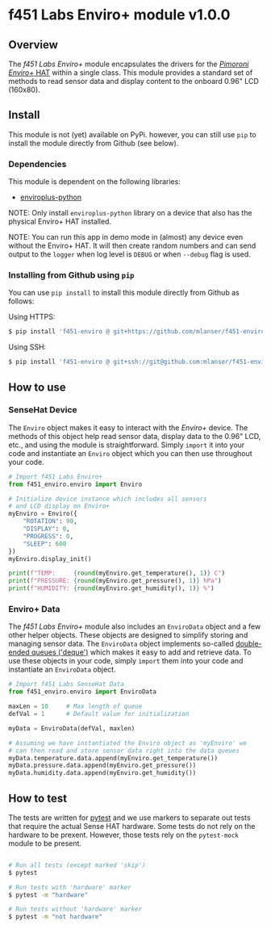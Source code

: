 # f451 Labs Enviro+ module v1.0.0

## Overview

The *f451 Labs Enviro+* module encapsulates the drivers for the [*Pimoroni Enviro+* HAT](https://shop.pimoroni.com/products/enviro?variant=31155658457171) within a single class. This module provides a standard set of methods to read sensor data and display content to the onboard 0.96" LCD (160x80).

## Install

This module is not (yet) available on PyPi. however, you can still use `pip` to install the module directly from Github (see below).

### Dependencies

This module is dependent on the following libraries:

- [enviroplus-python](https://github.com/pimoroni/enviroplus-python/)

NOTE: Only install `enviroplus-python` library on a device that also has the physical Enviro+ HAT installed.

NOTE: You can run this app in demo mode in (almost) any device even without the Enviro+ HAT. It will then create random numbers and can send output to the `logger` when log level is `DEBUG` or when `--debug` flag is used.

### Installing from Github using `pip`

You can use `pip install` to install this module directly from Github as follows:

Using HTTPS:

```bash
$ pip install 'f451-enviro @ git+https://github.com/mlanser/f451-enviro.git'
```

Using SSH:

```bash
$ pip install 'f451-enviro @ git+ssh://git@github.com:mlanser/f451-enviro.git'
```

## How to use

### SenseHat Device

The `Enviro` object makes it easy to interact with the *Enviro+* device. The methods of this object help read sensor data, display data to the 0.96" LCD, etc., and using the module is straightforward. Simply `import` it into your code and instantiate an `Enviro` object which you can then use throughout your code.

```Python
# Import f451 Labs Enviro+
from f451_enviro.enviro import Enviro

# Initialize device instance which includes all sensors
# and LCD display on Enviro+
myEnviro = Enviro({
    "ROTATION": 90,
    "DISPLAY": 0,
    "PROGRESS": 0,
    "SLEEP": 600    
})
myEnviro.display_init()

print(f"TEMP:     {round(myEnviro.get_temperature(), 1)} C")
print(f"PRESSURE: {round(myEnviro.get_pressure(), 1)} hPa")
print(f"HUMIDITY: {round(myEnviro.get_humidity(), 1)} %")
```

### Enviro+ Data

The *f451 Labs Enviro+* module also includes an `EnviroData` object and a few other helper objects. These objects are designed to simplify storing and managing sensor data. The `EnviroData` object implements so-called [double-ended queues ('deque')](https://docs.python.org/3/library/collections.html#deque-objects) which makes it easy to add and retrieve data. To use these objects in your code, simply `import` them into your code and instantiate an `EnviroData` object.

```Python
# Import f451 Labs SenseHat Data
from f451_enviro.enviro import EnviroData

maxLen = 10     # Max length of queue
defVal = 1      # Default value for initialization

myData = EnviroData(defVal, maxlen)

# Assuming we have instantiated the Enviro object as 'myEnviro' we
# can then read and store sensor data right into the data queues
myData.temperature.data.append(myEnviro.get_temperature())
myData.pressure.data.append(myEnviro.get_pressure())
myData.humidity.data.append(myEnviro.get_humidity())
```

## How to test

The tests are written for [pytest](https://docs.pytest.org/en/7.1.x/contents.html) and we use markers to separate out tests that require the actual Sense HAT hardware. Some tests do not rely on the hardware to be prexent. However, those tests rely on the `pytest-mock` module to be present.

```bash

# Run all tests (except marked 'skip')
$ pytest

# Run tests with 'hardware' marker
$ pytest -m "hardware"

# Run tests without 'hardware' marker
$ pytest -m "not hardware"
```
